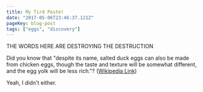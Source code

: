 ```yaml
---
title: My Tird Poste!
date: "2017-05-06T23:46:37.121Z"
pageKey: blog-post
tags: ["eggs", "discovery"]
---
```


THE WORDS HERE ARE DESTROYING THE DESTRUCTION

Did you know that "despite its name, salted duck eggs can also be made from
chicken eggs, though the taste and texture will be somewhat different, and the
egg yolk will be less rich."?
([Wikipedia Link](http://en.wikipedia.org/wiki/Salted_duck_egg))

Yeah, I didn't either.
